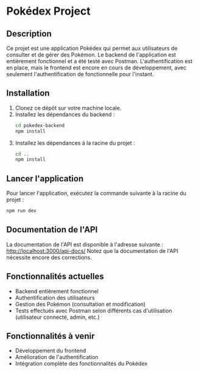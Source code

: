 # Pokédex Project

## Description
Ce projet est une application Pokédex qui permet aux utilisateurs de consulter et de gérer des Pokémon. Le backend de l'application est entièrement fonctionnel et a été testé avec Postman. L'authentification est en place, mais le frontend est encore en cours de développement, avec seulement l'authentification de fonctionnelle pour l'instant.

## Installation
1. Clonez ce dépôt sur votre machine locale.
2. Installez les dépendances du backend :
   ```bash
   cd pokedex-backend
   npm install
   ```
3. Installez les dépendances à la racine du projet :
   ```bash
   cd ..
   npm install
   ```

## Lancer l'application
Pour lancer l'application, exécutez la commande suivante à la racine du projet :
```bash
npm run dev
```

## Documentation de l'API
La documentation de l'API est disponible à l'adresse suivante : [http://localhost:3000/api-docs/](http://localhost:3000/api-docs/)
Notez que la documentation de l'API nécessite encore des corrections.

## Fonctionnalités actuelles
- Backend entièrement fonctionnel
- Authentification des utilisateurs
- Gestion des Pokémon (consultation et modification)
- Tests effectués avec Postman selon différents cas d'utilisation (utilisateur connecté, admin, etc.)

## Fonctionnalités à venir
- Développement du frontend
- Amélioration de l'authentification
- Intégration complète des fonctionnalités du Pokédex